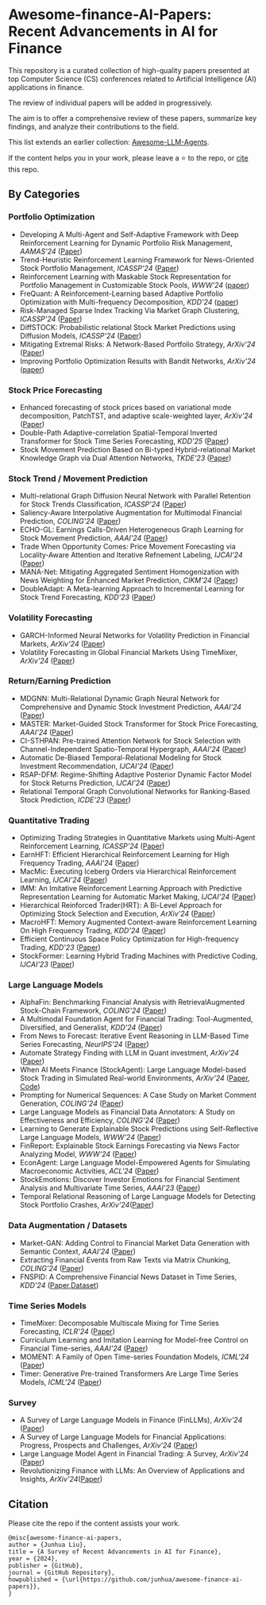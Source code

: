 # Awesome-finance-AI-Papers: Recent Advancements in AI for Finance

This repository is a curated collection of high-quality papers presented at top Computer Science (CS) conferences related to Artificial Intelligence (AI) applications in finance. 

The review of individual papers will be added in progressively. 

The aim is to offer a comprehensive review of these papers, summarize key findings, and analyze their contributions to the field.

This list extends an earlier collection: [Awesome-LLM-Agents](https://github.com/junhua/awesome-llm-agents). 

If the content helps you in your work, please leave a ⭐️ to the repo, or [cite](#citation) this repo.

## By Categories
### Portfolio Optimization
- Developing A Multi-Agent and Self-Adaptive Framework with Deep Reinforcement Learning for Dynamic Portfolio Risk Management, *AAMAS'24* ([Paper](https://arxiv.org/pdf/2402.00515))
- Trend-Heuristic Reinforcement Learning Framework for News-Oriented Stock Portfolio Management, *ICASSP'24* ([Paper](https://ieeexplore.ieee.org/stamp/stamp.jsp?tp=&arnumber=10447993&tag=1))
- Reinforcement Learning with Maskable Stock Representation for Portfolio Management in Customizable Stock Pools, *WWW'24* ([paper](https://arxiv.org/pdf/2311.10801))
- FreQuant: A Reinforcement-Learning based Adaptive Portfolio Optimization with Multi-frequency Decomposition, *KDD'24* ([paper](https://dl.acm.org/doi/10.1145/3637528.3671668))
- Risk-Managed Sparse Index Tracking Via Market Graph Clustering, *ICASSP'24* ([Paper](https://ieeexplore.ieee.org/stamp/stamp.jsp?tp=&arnumber=10447211))
- DiffSTOCK: Probabilistic relational Stock Market Predictions using Diffusion Models, *ICASSP'24* ([Paper](https://ieeexplore.ieee.org/document/10446690))
- Mitigating Extremal Risks: A Network-Based Portfolio Strategy, *ArXiv'24* ([Paper](https://arxiv.org/pdf/2409.12208v1))
- Improving Portfolio Optimization Results with Bandit Networks, *ArXiv'24* ([paper](https://arxiv.org/pdf/2410.04217))

### Stock Price Forecasting
- Enhanced forecasting of stock prices based on variational mode decomposition, PatchTST, and adaptive scale-weighted layer, *ArXiv'24* ([Paper](https://arxiv.org/pdf/2408.16707))
- Double-Path Adaptive-correlation Spatial-Temporal Inverted Transformer for Stock Time Series Forecasting, *KDD'25* ([Paper](https://arxiv.org/pdf/2409.15662))
- Stock Movement Prediction Based on Bi-typed Hybrid-relational Market Knowledge Graph via Dual Attention Networks, *TKDE'23* ([Paper](https://arxiv.org/pdf/2201.04965))

### Stock Trend / Movement Prediction
- Multi-relational Graph Diffusion Neural Network with Parallel Retention for Stock Trends Classification, *ICASSP'24* ([Paper](https://ieeexplore.ieee.org/document/10447394))
- Saliency-Aware Interpolative Augmentation for Multimodal Financial Prediction, *COLING'24* ([Paper](https://aclanthology.org/2024.lrec-main.1244.pdf))
- ECHO-GL: Earnings Calls-Driven Heterogeneous Graph Learning for Stock Movement Prediction, *AAAI'24* ([Paper](https://ojs.aaai.org/index.php/AAAI/article/view/29305))
- Trade When Opportunity Comes: Price Movement Forecasting via Locality-Aware Attention and Iterative Refnement Labeling, *IJCAI'24* ([Paper](https://www.ijcai.org/proceedings/2024/0678.pdf))
- MANA-Net: Mitigating Aggregated Sentiment Homogenization with News Weighting for Enhanced Market Prediction, *CIKM'24* ([Paper](https://arxiv.org/pdf/2409.05698))
- DoubleAdapt: A Meta-learning Approach to Incremental Learning for Stock Trend Forecasting, *KDD'23* ([Paper](https://arxiv.org/pdf/2306.09862))

### Volatility Forecasting
- GARCH-Informed Neural Networks for Volatility Prediction in Financial Markets, *ArXiv'24* ([Paper](https://arxiv.org/pdf/2410.00288v1))
- Volatility Forecasting in Global Financial Markets Using TimeMixer, *ArXiv'24* ([Paper](https://arxiv.org/pdf/2410.09062))

### Return/Earning Prediction
- MDGNN: Multi-Relational Dynamic Graph Neural Network for Comprehensive and Dynamic Stock Investment Prediction, *AAAI'24* ([Paper](https://arxiv.org/pdf/2402.06633))
- MASTER: Market-Guided Stock Transformer for Stock Price Forecasting, *AAAI'24* ([Paper](https://arxiv.org/pdf/2312.15235))
- CI-STHPAN: Pre-trained Attention Network for Stock Selection with Channel-Independent Spatio-Temporal Hypergraph, *AAAI'24* ([Paper](https://ojs.aaai.org/index.php/AAAI/article/view/28770))
- Automatic De-Biased Temporal-Relational Modeling for Stock Investment Recommendation, *IJCAI'24* ([Paper](https://www.ijcai.org/proceedings/2024/0221.pdf))
- RSAP-DFM: Regime-Shifting Adaptive Posterior Dynamic Factor Model for Stock Returns Prediction, *IJCAI'24* ([Paper](https://www.ijcai.org/proceedings/2024/0676.pdf))
- Relational Temporal Graph Convolutional Networks for Ranking-Based Stock Prediction, *ICDE'23* ([Paper](https://ieeexplore.ieee.org/document/10184655))
  
### Quantitative Trading
- Optimizing Trading Strategies in Quantitative Markets using Multi-Agent Reinforcement Learning, *ICASSP'24* ([Paper](https://arxiv.org/abs/2303.11959))
- EarnHFT: Efficient Hierarchical Reinforcement Learning for High Frequency Trading, *AAAI'24* ([Paper](https://arxiv.org/pdf/2309.12891))
- MacMic: Executing Iceberg Orders via Hierarchical Reinforcement Learning, *IJCAI'24* ([Paper](https://www.ijcai.org/proceedings/2024/0664.pdf))
- IMM: An Imitative Reinforcement Learning Approach with Predictive Representation Learning for Automatic Market Making, *IJCAI'24* ([Paper](https://www.ijcai.org/proceedings/2024/0663.pdf))
- Hierarchical Reinforced Trader(HRT): A Bi-Level Approach for Optimizing Stock Selection and Execution, *ArXiv'24* ([Paper](https://arxiv.org/pdf/2410.14927))
- MacroHFT: Memory Augmented Context-aware Reinforcement Learning On High Frequency Trading, *KDD'24* ([Paper](https://arxiv.org/pdf/2406.14537))
- Efficient Continuous Space Policy Optimization for High-frequency Trading, *KDD'23* ([Paper](https://dl.acm.org/doi/pdf/10.1145/3580305.3599813))
- StockFormer: Learning Hybrid Trading Machines with Predictive Coding, *IJCAI'23* ([Paper](https://www.ijcai.org/proceedings/2023/0530.pdf))

### Large Language Models
- AlphaFin: Benchmarking Financial Analysis with RetrievalAugmented Stock-Chain Framework, *COLING'24* ([Paper](https://arxiv.org/pdf/2403.12582))
- A Multimodal Foundation Agent for Financial Trading: Tool-Augmented, Diversified, and Generalist, *KDD'24* ([Paper](https://arxiv.org/pdf/2402.18485))
- From News to Forecast: Iterative Event Reasoning in LLM-Based Time Series Forecasting, *NeurIPS'24* ([Paper](https://arxiv.org/pdf/2409.17515v1))
- Automate Strategy Finding with LLM in Quant investment, *ArXiv'24* ([Paper](https://arxiv.org/pdf/2409.06289))
- When AI Meets Finance (StockAgent): Large Language Model-based Stock Trading in Simulated Real-world Environments, *ArXiv'24* ([Paper](https://arxiv.org/pdf/2407.18957), [Code](https://github.com/MingyuJ666/Stockagent))
- Prompting for Numerical Sequences: A Case Study on Market Comment Generation, *COLING'24* ([Paper](https://arxiv.org/pdf/2404.02466))
- Large Language Models as Financial Data Annotators: A Study on Effectiveness and Efficiency, *COLING'24* ([Paper](https://arxiv.org/pdf/2403.18152))
- Learning to Generate Explainable Stock Predictions using Self-Reflective Large Language Models, *WWW'24* ([Paper](https://arxiv.org/abs/2402.03659))
- FinReport: Explainable Stock Earnings Forecasting via News Factor Analyzing Model, *WWW'24* ([Paper](https://arxiv.org/abs/2403.02647))
- EconAgent: Large Language Model-Empowered Agents for Simulating Macroeconomic Activities, *ACL'24* ([Paper](https://aclanthology.org/2024.acl-long.829/))
- StockEmotions: Discover Investor Emotions for Financial Sentiment Analysis and Multivariate Time Series, *AAAI'23* ([Paper](https://arxiv.org/pdf/2301.09279))
- Temporal Relational Reasoning of Large Language Models for Detecting Stock Portfolio Crashes, _ArXiv'24_([Paper](https://www.arxiv.org/pdf/2410.17266))

### Data Augmentation / Datasets
- Market-GAN: Adding Control to Financial Market Data Generation with Semantic Context, *AAAI'24* ([Paper](https://arxiv.org/pdf/2309.07708))
- Extracting Financial Events from Raw Texts via Matrix Chunking, *COLING'24* ([Paper](https://aclanthology.org/2024.lrec-main.617.pdf))
- FNSPID: A Comprehensive Financial News Dataset in Time Series, *KDD'24* ([Paper](https://arxiv.org/abs/2402.06698),[Dataset](https://huggingface.co/datasets/Zihan1004/FNSPID))

### Time Series Models
- TimeMixer: Decomposable Multiscale Mixing for Time Series Forecasting, *ICLR'24* ([Paper](https://openreview.net/pdf?id=7oLshfEIC2))
- Curriculum Learning and Imitation Learning for Model-free Control on Financial Time-series, *AAAI'24* ([Paper](https://arxiv.org/pdf/2311.13326))
- MOMENT: A Family of Open Time-series Foundation Models, *ICML'24* ([Paper](https://arxiv.org/pdf/2402.03885))
- Timer: Generative Pre-trained Transformers Are Large Time Series Models, *ICML'24* ([Paper](https://arxiv.org/pdf/2402.02368))

### Survey
- A Survey of Large Language Models in Finance (FinLLMs), *ArXiv'24* ([Paper](https://arxiv.org/pdf/2402.02315))
- A Survey of Large Language Models for Financial Applications: Progress, Prospects and Challenges, *ArXiv'24* ([Paper](https://arxiv.org/pdf/2406.11903))
- Large Language Model Agent in Financial Trading: A Survey, *ArXiv'24* ([Paper](https://arxiv.org/pdf/2408.06361))
- Revolutionizing Finance with LLMs: An Overview of Applications and Insights, _ArXiv'24_([Paper](https://arxiv.org/pdf/2401.11641))


## Citation
Please cite the repo if the content assists your work.
```
@misc{awesome-finance-ai-papers,
author = {Junhua Liu},
title = {A Survey of Recent Advancements in AI for Finance},
year = {2024},
publisher = {GitHub},
journal = {GitHub Repository},
howpublished = {\url{https://github.com/junhua/awesome-finance-ai-papers}},
}
```

